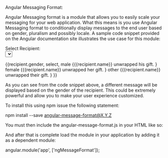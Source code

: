 Angular Messaging Format:

Angular Messaging format is a module that allows you to easily scale your messaging for your web application. What this means is you use Angular Messaging format to conditionally display messages to the end user based on gender, pluralism and possibly locale. A sample code snippet provided on the Angular documentation site illustrates the use case for this module:

<div ng-controller="AppController">
  Select Recipient:<br>
     <select ng-model="recipient" ng-options="person as person.name for person in recipients">
     </select>
     <p>{{recipient.gender, select,
               male {{{recipient.name}} unwrapped his gift. }
               female {{{recipient.name}} unwrapped her gift. }
               other {{{recipient.name}} unwrapped their gift. }
     }}</p>
</div>

As you can see from the code snippet above, a different message will be displayed based on the gender of the recipient. This could be extremely powerful and allow you to make your user experience customized.

To install this using npm issue the following statement:

npm install --save angular-message-format@X.Y.Z

You must then include the angular-message-format.js in your HTML like so:

<script src="path/to/angular.js"></script>
<script src="path/to/angular-message-format.js"></script>

And after that is complete load the module in your application by adding it as a dependent module:

angular.module('app', ['ngMessageFormat']);
